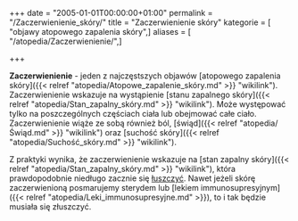 +++
date = "2005-01-01T00:00:00+01:00"
permalink = "/Zaczerwienienie_skóry/"
title = "Zaczerwienienie skóry"
kategorie = [ "objawy atopowego zapalenia skóry",]
aliases = [ "/atopedia/Zaczerwienienie/",]

+++

**Zaczerwienienie** - jeden z najczęstszych objawów [atopowego zapalenia skóry]({{< relref "atopedia/Atopowe_zapalenie_skóry.md" >}} "wikilink"). Zaczerwienienie wskazuje na wystąpienie [stanu zapalnego skóry]({{< relref "atopedia/Stan_zapalny_skóry.md" >}} "wikilink"). Może występować tylko na poszczególnych częściach ciała lub obejmować całe ciało. Zaczerwienienie wiąże ze sobą również ból, [świąd]({{< relref "atopedia/Świąd.md" >}} "wikilink") oraz [suchość skóry]({{< relref "atopedia/Suchość_skóry.md" >}} "wikilink").

Z praktyki wynika, że zaczerwienienie wskazuje na [stan zapalny skóry]({{< relref "atopedia/Stan_zapalny_skóry.md" >}} "wikilink"), która prawdopodobnie niedługo zacznie się [łuszczyć](/atopedia/Łuszczenie "wikilink"). Nawet jeżeli skórę zaczerwienioną posmarujemy sterydem lub [lekiem immunosupresyjnym]({{< relref "atopedia/Leki_immunosupresyjne.md" >}}), to i tak będzie musiała się złuszczyć.
